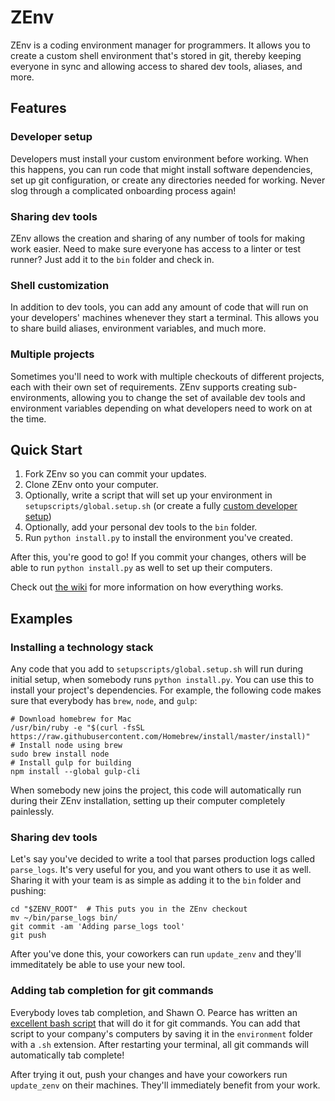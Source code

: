 # ZEnv

ZEnv is a coding environment manager for programmers. It allows you to create a custom shell environment
that's stored in git, thereby keeping everyone in sync and allowing access to shared dev tools, aliases, and more.

## Features

### Developer setup

Developers must install your custom environment before working. When this happens,
you can run code that might install software dependencies, set up
git configuration, or create any directories needed for working. Never slog
through a complicated onboarding process again!

### Sharing dev tools

ZEnv allows the creation and sharing of any number of tools for making work
easier. Need to make sure everyone has access to a linter or test
runner? Just add it to the `bin` folder and check in.

### Shell customization

In addition to dev tools, you can add any amount of code that will run on your
developers' machines whenever they start a terminal. This allows you to share
build aliases, environment variables, and much more.

### Multiple projects

Sometimes you'll need to work with multiple checkouts of different projects,
each with their own set of requirements. ZEnv supports creating sub-environments,
allowing you to change the set of available dev tools and environment variables depending on what
developers need to work on at the time.


## Quick Start

1. Fork ZEnv so you can commit your updates.
2. Clone ZEnv onto your computer.
3. Optionally, write a script that will set up your environment in `setupscripts/global.setup.sh`
   (or create a fully [custom developer setup](wiki/Custom-Developer-Setup))
4. Optionally, add your personal dev tools to the `bin` folder.
5. Run `python install.py` to install the environment you've created.

After this, you're good to go! If you commit your changes, others will be able
to run `python install.py` as well to set up their computers.

Check out [the wiki](/wiki) for more information on how everything works.


## Examples


### Installing a technology stack

Any code that you add to `setupscripts/global.setup.sh` will run during initial
setup, when somebody runs `python install.py`. You can use this to install
your project's dependencies. For example, the following code makes sure that
everybody has `brew`, `node`, and `gulp`:

```
# Download homebrew for Mac
/usr/bin/ruby -e "$(curl -fsSL https://raw.githubusercontent.com/Homebrew/install/master/install)"
# Install node using brew
sudo brew install node
# Install gulp for building
npm install --global gulp-cli
```

When somebody new joins the project, this code will automatically run during their
ZEnv installation, setting up their computer completely painlessly.


### Sharing dev tools

Let's say you've decided to write a tool that parses production logs called `parse_logs`. It's very
useful for you, and you want others to use it as well. Sharing it with your
team is as simple as adding it to the `bin` folder and pushing:

```
cd "$ZENV_ROOT"  # This puts you in the ZEnv checkout
mv ~/bin/parse_logs bin/
git commit -am 'Adding parse_logs tool'
git push
```

After you've done this, your coworkers can run `update_zenv` and they'll
immeditately be able to use your new tool.


### Adding tab completion for git commands

Everybody loves tab completion, and Shawn O. Pearce has written an
[excellent bash script](https://github.com/git/git/blob/master/contrib/completion/git-completion.bash)
that will do it for git commands. You can add that script to your
company's computers by saving it in the `environment` folder with a `.sh`
extension. After restarting your terminal, all git commands will
automatically tab complete!

After trying it out, push your changes and have your coworkers run `update_zenv`
on their machines. They'll immediately benefit from your work.
